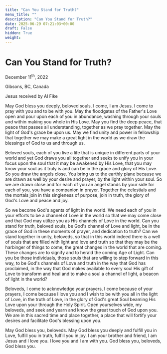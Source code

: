 ```yaml
---
title: "Can You Stand for Truth?"
menu_title: ""
description: "Can You Stand for Truth?"
date: 2025-06-29 07:21:03+00:00
draft: False
hidden: True
weight:
---
```

# Can You Stand for Truth?

December 11<sup>th</sup>, 2022

Gibsons, BC, Canada

Jesus received by Al Fike

May God bless you deeply, beloved souls. I come, I am Jesus. I come to pray with you and to be with you. May the floodgates of the Father's Love open and pour upon each of you in abundance, washing through your souls and within making you whole in His Love. May you find the deep peace, that peace that passes all understanding, together as we pray together. May the light of God's grace be upon us. May we find unity and power in fellowship that together we may make a great light in the world as we draw the blessings of God to us and through us.

Beloved souls, each of you live a life that is unique in different parts of your world and yet God draws you all together and seeks to unify you in your focus upon the soul that it may be awakened by His Love, that you may know your soul as it truly is and can be in the grace and glory of His Love. So you draw the angels close. You bring us to the earthly plane because we are drawn as well by your desire and prayer, by the light within your soul. So we are drawn close and for each of you an angel stands by your side for each of you, you have a companion in prayer. Together the celestials and the mortals join in this singleness of purpose, join in truth, the glory of God's Love and peace and joy.

So we become God's agents of light in the world. We need each of you in your efforts to be a channel of Love in the world so that we may come close and that God may utilize you as His channels of Love in the world. Can you stand for truth, beloved souls, be God's channel of Love and light, be in the grace of God in these moments of prayer, and dedication to truth? Can we stand together in unity, beloveds, so that in this world indeed there is a well of souls that are filled with light and love and truth so that they may be the harbinger of things to come, the great changes in the world that are coming. These changes are to signify and to herald the coming Age of Light. Can you be those individuals, those souls that are willing to step forward in this way, to be God's channels of Love and truth in the way that God has proclaimed, in the way that God makes available to every soul His gift of Love to transform and heal and to make a soul a channel of light, a beacon of light in the world?

Beloveds, I come to acknowledge your prayers, I come because of your prayers, I come because I love you and I wish to be with you all in the light of Love, in the truth of Love, in the glory of God's great Soul beaming His Love upon your through the Holy Spirit. Open yourselves wide, my beloveds, and seek and yearn and know the great touch of God upon you. We are in this sacred time and place together, a place that will fortify your desires and facilitate God's blessing upon you.

May God bless you, beloveds. May God bless you deeply and fulfill you in Love, fulfill you in truth, fulfill you in joy. I am your brother and friend, I am Jesus and I love you. I love you and I am with you. God bless you, beloveds, God bless you.
